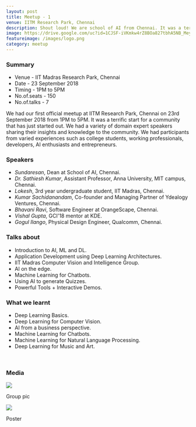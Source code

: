 ```yaml
---
layout: post
title: Meetup - 1
venue: IITM Research Park, Chennai
description: Shout loud! We are school of AI from Chennai. It was a terrific start for a community that has just started out. Expert speakers from different domains shared their experiences in AI.
image: https://drive.google.com/uc?id=1CJSF-iVKmkw4rZ8BOa827tbhA5NB_Mey
featureimage: /images/logo.png
category: meetup
---
```


### Summary 

* Venue - IIT Madras Research Park, Chennai
* Date - 23 September 2018
* Timing - 1PM to 5PM
* No.of.seats - 150
* No.of.talks - 7

We had our first official meetup at IITM Research Park, Chennai on 23rd September 2018 from 1PM to 5PM. It was a terrific start for a community that has just started out. We had a variety of domain expert speakers sharing their insights and knowledge to the community. We had participants from varied experiences such as college students, working professionals, developers, AI enthusiasts and entrepreneurs.

### Speakers 

* *Sundaresan*, Dean at School of AI, Chennai.
* *Dr. Sathiesh Kumar*, Assistant Professor, Anna University, MIT campus, Chennai.
* *Lokesh*, 3rd year undergraduate student, IIT Madras, Chennai.
* *Kumar Sachidanandam*, Co-founder and Managing Partner of Ydealogy Ventures, Chennai.
* *Bhavani Ravi*, Software Engineer at OrangeScape, Chennai.
* *Vishal Gupta*, GCI'18 mentor at KDE.
* *Gogul Ilango*, Physical Design Engineer, Qualcomm, Chennai.

### Talks about
* Introduction to AI, ML and DL.
* Application Development using Deep Learning Architectures.
* IIT Madras Computer Vision and Intelligence Group.
* AI on the edge.
* Machine Learning for Chatbots.
* Using AI to generate Quizzes.
* Powerful Tools + Interactive Demos.

### What we learnt
* Deep Learning Basics.
* Deep Learning for Computer Vision.
* AI from a business perspective.
* Machine Learning for Chatbots.
* Machine Learning for Natural Language Processing.
* Deep Learning for Music and Art.

<br>

### Media

<div class="media-wrapper">
	<div class="media-item" style="margin-left: 0px;">
		<img src="https://drive.google.com/uc?id=1sRxoJ3Yi6ssPYDStW76LyD9K0UytEeqR" onclick="showMediaModal(this.src);" />
		<p>Group pic</p>
	</div>
	<div class="media-item">
		<img src="https://drive.google.com/uc?id=1CJSF-iVKmkw4rZ8BOa827tbhA5NB_Mey" onclick="showMediaModal(this.src);" />
		<p>Poster</p>
	</div>
</div>
